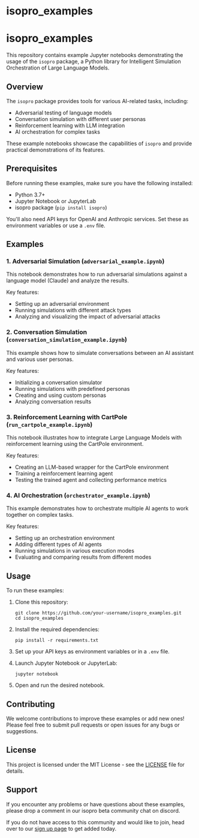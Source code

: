 # isopro_examples
# isopro_examples

This repository contains example Jupyter notebooks demonstrating the usage of the `isopro` package, a Python library for Intelligent Simulation Orchestration of Large Language Models.

## Overview

The `isopro` package provides tools for various AI-related tasks, including:

- Adversarial testing of language models
- Conversation simulation with different user personas
- Reinforcement learning with LLM integration
- AI orchestration for complex tasks

These example notebooks showcase the capabilities of `isopro` and provide practical demonstrations of its features.

## Prerequisites

Before running these examples, make sure you have the following installed:

- Python 3.7+
- Jupyter Notebook or JupyterLab
- isopro package (`pip install isopro`)

You'll also need API keys for OpenAI and Anthropic services. Set these as environment variables or use a `.env` file.

## Examples

### 1. Adversarial Simulation (`adversarial_example.ipynb`)

This notebook demonstrates how to run adversarial simulations against a language model (Claude) and analyze the results.

Key features:
- Setting up an adversarial environment
- Running simulations with different attack types
- Analyzing and visualizing the impact of adversarial attacks

### 2. Conversation Simulation (`conversation_simulation_example.ipynb`)

This example shows how to simulate conversations between an AI assistant and various user personas.

Key features:
- Initializing a conversation simulator
- Running simulations with predefined personas
- Creating and using custom personas
- Analyzing conversation results

### 3. Reinforcement Learning with CartPole (`run_cartpole_example.ipynb`)

This notebook illustrates how to integrate Large Language Models with reinforcement learning using the CartPole environment.

Key features:
- Creating an LLM-based wrapper for the CartPole environment
- Training a reinforcement learning agent
- Testing the trained agent and collecting performance metrics

### 4. AI Orchestration (`orchestrator_example.ipynb`)

This example demonstrates how to orchestrate multiple AI agents to work together on complex tasks.

Key features:
- Setting up an orchestration environment
- Adding different types of AI agents
- Running simulations in various execution modes
- Evaluating and comparing results from different modes

## Usage

To run these examples:

1. Clone this repository:
   ```
   git clone https://github.com/your-username/isopro_examples.git
   cd isopro_examples
   ```

2. Install the required dependencies:
   ```
   pip install -r requirements.txt
   ```

3. Set up your API keys as environment variables or in a `.env` file.

4. Launch Jupyter Notebook or JupyterLab:
   ```
   jupyter notebook
   ```

5. Open and run the desired notebook.

## Contributing

We welcome contributions to improve these examples or add new ones! Please feel free to submit pull requests or open issues for any bugs or suggestions.

## License

This project is licensed under the MIT License - see the [LICENSE](LICENSE) file for details.

## Support

If you encounter any problems or have questions about these examples, please drop a comment in our isopro beta community chat on discord. 

If you do not have access to this community and would like to join, head over to our [sign up page](https://docs.google.com/forms/d/e/1FAIpQLSdgbBJWwI-MiyeZ0EL0CxmOZ_yFKBr8P-Ac_7x99cw5ViiC0g/viewform) to get added today. 
